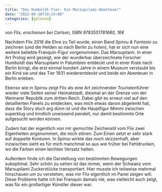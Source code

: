 ```yaml
---
title: "Das Humboldt-Tier: Ein Marsupilami-Abenteuer"
date: "2022-09-16T19:24:00"
categories: [gelesen]
---
```


*von Flix,
erschienen bei Carlsen, ISBN 9783551781680, 16€*

Nachdem Flix 2018 die Ehre zu Teil wurde, einen Band *Spirou & Fantasio* zu zeichnen (und die Helden so nach Berlin zu holen), hat er sich nun eine weitere beliebte Franquin-Figur vorgenommen: Das Marsupilami. In einer Art Prolog wird gezeigt, wie der wunderbar überzeichnete Forscher Humboldt das Marsupilami in Palumbien entdeckt und in einer Kiste nach Berlin bringt, die erst einmal hundert Jahre in einem Museum verstaubt bis ein Kind sie und das Tier 1931 wiederentdeckt und beide ein Abenteuer in Berlin erleben.

Ebenso wie in Spirou zeigt Flix als eine Art zeichnender Touristenführer wieder viele Seiten seiner Heimatstadt, diesmal an der Grenze von der Weimarer Republik zum dritten Reich. Dabei gibt es erneut viel auf den detaillierten Panels zu entdecken, was mich etwas davon abgelenkt hat, dass die Story doch arg dünn ist und die Hauptfigur Mimmi zwischen superklug und kindlich unwissend pendelt, nur damit bestimmte Orte aufgesucht werden können.

Zudem hat der eigentlich von mir gemochte Zeichenstil vom Flix zwei Eigenheiten angenommen, die mich stören: Zum Einen setzt er sehr stark auf doppelte Konturen. In Spirou wirkte das noch skizzenhaft, aber inzwischen sieht es für mich manchmal so aus wie früher bei Fehldrucken, wo die Farben einen leichten Versatz hatten.

Außerdem finde ich die Darstellung von bestimmten Bewegungen suboptimal. Sehr schön zu sehen ist das immer, wenn der Schwanz vom Marsupilami Zuckerstücke transportiert. Hier musste ich teilweise mehrmal hinschauen um zu verstehen, was mir Flix eigentlich im Panel zeigen will. Diese Probleme hatte ich bei Franquin damals nie, was vielleicht auch zeigt, was für ein großartiger Künstler dieser war. 